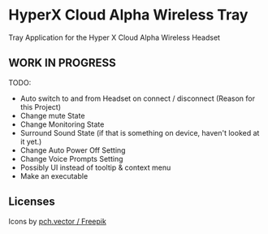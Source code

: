 # HyperX Cloud Alpha Wireless Tray
Tray Application for the Hyper X Cloud Alpha Wireless Headset

## WORK IN PROGRESS
TODO:
* Auto switch to and from Headset on connect / disconnect (Reason for this Project)
* Change mute State
* Change Monitoring State
* Surround Sound State (if that is something on device, haven't looked at it yet.)
* Change Auto Power Off Setting
* Change Voice Prompts Setting
* Possibly UI instead of tooltip & context menu
* Make an executable

## Licenses
Icons by <a href="http://www.freepik.com">pch.vector / Freepik</a>